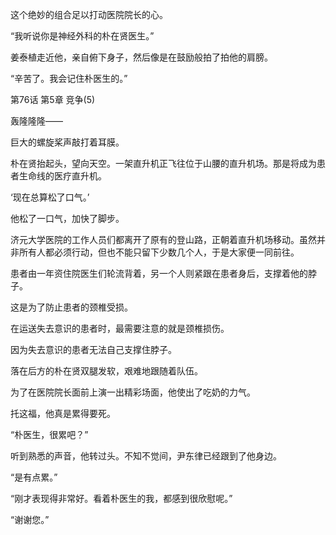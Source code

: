 这个绝妙的组合足以打动医院院长的心。

“我听说你是神经外科的朴在贤医生。”

姜泰植走近他，亲自俯下身子，然后像是在鼓励般拍了拍他的肩膀。

“辛苦了。我会记住朴医生的。”

第76话 第5章 竞争(5)

轰隆隆隆——

巨大的螺旋桨声敲打着耳膜。

朴在贤抬起头，望向天空。一架直升机正飞往位于山腰的直升机场。那是将成为患者生命线的医疗直升机。

‘现在总算松了口气。’

他松了一口气，加快了脚步。

济元大学医院的工作人员们都离开了原有的登山路，正朝着直升机场移动。虽然并非所有人都必须行动，但也不能只留下少数几个人，于是大家便一同前往。

患者由一年资住院医生们轮流背着，另一个人则紧跟在患者身后，支撑着他的脖子。

这是为了防止患者的颈椎受损。

在运送失去意识的患者时，最需要注意的就是颈椎损伤。

因为失去意识的患者无法自己支撑住脖子。

落在后方的朴在贤双腿发软，艰难地跟随着队伍。

为了在医院院长面前上演一出精彩场面，他使出了吃奶的力气。

托这福，他真是累得要死。

“朴医生，很累吧？”

听到熟悉的声音，他转过头。不知不觉间，尹东律已经跟到了他身边。

“是有点累。”

“刚才表现得非常好。看着朴医生的我，都感到很欣慰呢。”

“谢谢您。”